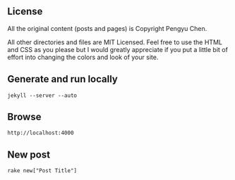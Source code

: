 ## License

All the original content (posts and pages) is Copyright Pengyu Chen.

All other directories and files are MIT Licensed. Feel free to use the HTML and CSS as you please but I would greatly appreciate if you put a little bit of effort into changing the colors and look of your site. 

## Generate and run locally

    jekyll --server --auto

## Browse

    http://localhost:4000

## New post

    rake new["Post Title"]
